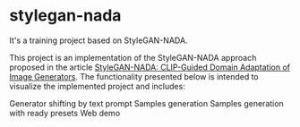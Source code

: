 # stylegan-nada
It's a training project based on StyleGAN-NADA.

This project is an implementation of the StyleGAN-NADA approach proposed in the article <a href='https://arxiv.org/abs/2108.00946'>StyleGAN-NADA: CLIP-Guided Domain Adaptation of Image Generators</a>. The functionality presented below is intended to visualize the implemented project and includes:

Generator shifting by text prompt
Samples generation
Samples generation with ready presets
Web demo
